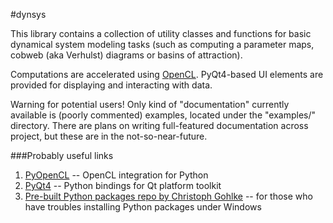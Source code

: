 #dynsys

This library contains a collection of utility classes and functions for basic dynamical system 
modeling tasks (such as computing a parameter maps, cobweb (aka Verhulst) diagrams or basins of attraction).

Computations are accelerated using [OpenCL](https://www.khronos.org/opencl). PyQt4-based UI elements are provided for displaying
and interacting with data. 

Warning for potential users! Only kind of "documentation" currently available is (poorly commented) examples, 
located under the "examples/" directory. There are plans on writing full-featured documentation across project,
but these are in the not-so-near-future.

 ###Probably useful links
 
 1. [PyOpenCL](https://github.com/inducer/pyopencl) -- OpenCL integration for Python
 2. [PyQt4](https://pypi.org/project/PyQt4/) -- Python bindings for Qt platform toolkit
 3. [Pre-built Python packages repo by Christoph Gohlke](https://www.lfd.uci.edu/~gohlke/pythonlibs/) -- for those who have troubles installing Python packages under Windows